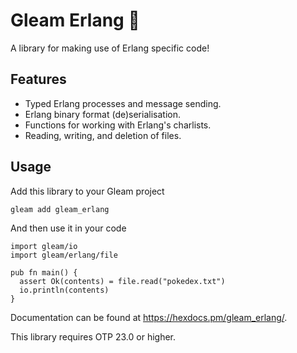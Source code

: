 # Gleam Erlang 🐙

A library for making use of Erlang specific code!

## Features

- Typed Erlang processes and message sending.
- Erlang binary format (de)serialisation.
- Functions for working with Erlang's charlists.
- Reading, writing, and deletion of files.

## Usage

Add this library to your Gleam project

```shell
gleam add gleam_erlang
```

And then use it in your code

```gleam
import gleam/io
import gleam/erlang/file

pub fn main() {
  assert Ok(contents) = file.read("pokedex.txt")
  io.println(contents)
}
```

Documentation can be found at <https://hexdocs.pm/gleam_erlang/>.

This library requires OTP 23.0 or higher.
